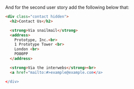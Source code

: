 

And for the second user story add the following below that:

```html
<div class="contact hidden">
  <h2>Contact Us</h2>

  <strong>Via snailmail</strong>
  <address>
    Prototype, Inc.<br>
    1 Prototype Tower <br>
    London <br>
    PO00PP
  </address>

  <strong>Via the interwebs</strong><br>
  <a href="mailto:#>example@example.com</a>

</div>
```


